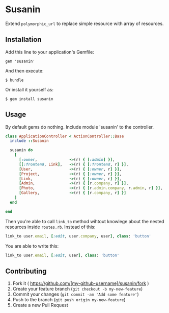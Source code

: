 # Susanin

Extend `polymorphic_url` to replace simple resource with array of resources.

## Installation

Add this line to your application's Gemfile:

    gem 'susanin'

And then execute:

    $ bundle

Or install it yourself as:

    $ gem install susanin

## Usage

By default gems do nothing. Include module 'susanin' to the controller.

```ruby
class ApplicationController < ActionController::Base
  include ::Susanin

  susanin do
    [
      [:owner,              ->(r) { [:admin] }],
      [[:frontend, Link],   ->(r) { [:frontend, r] }],
      [User,                ->(r) { [:owner, r] }],
      [Project,             ->(r) { [:owner, r] }],
      [Link,                ->(r) { [:owner, r] }],
      [Admin,               ->(r) { [r.company, r] }],
      [Photo,               ->(r) { [r.admin.company, r.admin, r] }],
      [Gallery,             ->(r) { [r.company, r] }]
    ]
  end

end
```

Then you're able to call `link_to` method wihtout knowlege about the nested resources inside `routes.rb`. Instead of this:

```ruby
link_to user.email, [:edit, user.company, user], class: 'button'
```

You are able to write this:

```ruby
link_to user.email, [:edit, user], class: 'button'
```

## Contributing

1. Fork it ( https://github.com/[my-github-username]/susanin/fork )
2. Create your feature branch (`git checkout -b my-new-feature`)
3. Commit your changes (`git commit -am 'Add some feature'`)
4. Push to the branch (`git push origin my-new-feature`)
5. Create a new Pull Request
